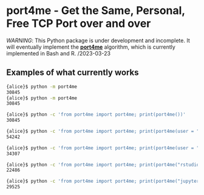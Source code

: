 # port4me - Get the Same, Personal, Free TCP Port over and over

_WARNING_: This Python package is under development and incomplete. It will eventually implement the **[port4me]** algorithm, which is currently implemented in Bash and R. /2023-03-23


## Examples of what currently works

```sh
{alice}$ python -m port4me
30845
{alice}$ python -m port4me
30845
```

```sh
{alice}$ python -c 'from port4me import port4me; print(port4me())'
30845
```

```sh
{alice}$ python -c 'from port4me import port4me; print(port4me(user = "bob"))'
54242
```

```sh
{alice}$ python -c 'from port4me import port4me; print(port4me(user = "carol"))'
34307
```

```sh
{alice}$ python -c 'from port4me import port4me; print(port4me("rstudio"))'
22486
```

```sh
{alice}$ python -c 'from port4me import port4me; print(port4me("jupyter-notebook"))'
29525
```


[port4me]: https://github.com/HenrikBengtsson/port4me

